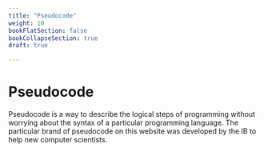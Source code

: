 ```yaml
---
title: "Pseudocode"
weight: 10
bookFlatSection: false 
bookCollapseSection: true 
draft: true

---
```


# Pseudocode


Pseudocode is a way to describe the logical steps of programming without worrying about the syntax of a particular programming language. The particular brand of pseudocode on this website was developed by the IB to help new computer scientists.

